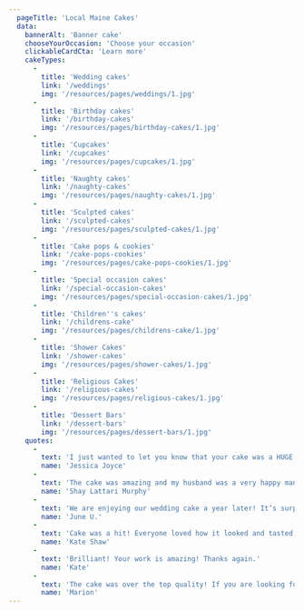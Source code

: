 ```yaml
---
  pageTitle: 'Local Maine Cakes'
  data:
    bannerAlt: 'Banner cake'
    chooseYourOccasion: 'Choose your occasion'
    clickableCardCta: 'Learn more'
    cakeTypes:
      -
        title: 'Wedding cakes'
        link: '/weddings'
        img: '/resources/pages/weddings/1.jpg'
      -
        title: 'Birthday cakes'
        link: '/birthday-cakes'
        img: '/resources/pages/birthday-cakes/1.jpg'
      -
        title: 'Cupcakes'
        link: '/cupcakes'
        img: '/resources/pages/cupcakes/1.jpg'
      -
        title: 'Naughty cakes'
        link: '/naughty-cakes'
        img: '/resources/pages/naughty-cakes/1.jpg'
      -
        title: 'Sculpted cakes'
        link: '/sculpted-cakes'
        img: '/resources/pages/sculpted-cakes/1.jpg'
      -
        title: 'Cake pops & cookies'
        link: '/cake-pops-cookies'
        img: '/resources/pages/cake-pops-cookies/1.jpg'
      -
        title: 'Special occasion cakes'
        link: '/special-occasion-cakes'
        img: '/resources/pages/special-occasion-cakes/1.jpg'
      -
        title: 'Children''s cakes'
        link: '/childrens-cake'
        img: '/resources/pages/childrens-cake/1.jpg'
      -
        title: 'Shower Cakes'
        link: '/shower-cakes'
        img: '/resources/pages/shower-cakes/1.jpg'
      -
        title: 'Religious Cakes'
        link: '/religious-cakes'
        img: '/resources/pages/religious-cakes/1.jpg'
      -
        title: 'Dessert Bars'
        link: '/dessert-bars'
        img: '/resources/pages/dessert-bars/1.jpg'
    quotes:
      -
        text: 'I just wanted to let you know that your cake was a HUGE hit. I feel like a lot of cakes that look pretty don’t taste good but your cake was delicious! It was definitely one of the best cakes I have tasted. Thank you!!'
        name: 'Jessica Joyce'
      -
        text: 'The cake was amazing and my husband was a very happy man. Thank you so much!'
        name: 'Shay Lattari Murphy'
      -
        text: 'We are enjoying our wedding cake a year later! It’s surprisingly very good'
        name: 'June U.'
      -
        text: 'Cake was a hit! Everyone loved how it looked and tasted! Thanks for a great cake.'
        name: 'Kate Shaw'
      -
        text: 'Brilliant! Your work is amazing! Thanks again.'
        name: 'Kate'
      -
        text: 'The cake was over the top quality! If you are looking for the best this is it! It made my birthday very special. Many Thanks!'
        name: 'Marion'
---
```

